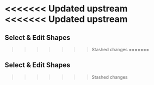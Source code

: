 <<<<<<< Updated upstream
<<<<<<< Updated upstream
=======
## __Select & Edit Shapes__ ##
>>>>>>> Stashed changes
=======
## __Select & Edit Shapes__ ##
>>>>>>> Stashed changes
